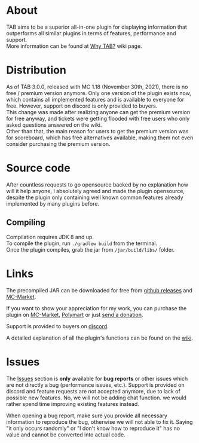 # About
TAB aims to be a superior all-in-one plugin for displaying information that outperforms all 
similar plugins in terms of features, performance and support.  
More information can be found at [Why TAB?](https://github.com/NEZNAMY/TAB/wiki/Why-TAB%3F) wiki page.

# Distribution
As of TAB 3.0.0, released with MC 1.18 (November 30th, 2021), there is no free / premium
version anymore. Only one version of the plugin exists now, which contains all implemented features
and is available to everyone for free. However, support on discord is only provided to buyers.  
This change was made after realizing anyone can get the premium version for free anyway, and 
tickets were getting flooded with free users who only asked questions answered on the wiki.  
Other than that, the main reason for users to get the premium version was for scoreboard, which has free
alternatives available, making them not even consider purchasing the premium version.

# Source code
After countless requests to go opensource backed by no explanation how will it help anyone, 
I absolutely agreed and made the plugin opensource, despite the plugin only containing well known
common features already implemented by many plugins before.

## Compiling
Compilation requires JDK 8 and up.  
To compile the plugin, run `./gradlew build` from the terminal.  
Once the plugin compiles, grab the jar from `/jar/build/libs/` folder.

# Links
The precompiled JAR can be downloaded for free from 
[github releases](https://github.com/NEZNAMY/TAB/releases)
and [MC-Market](https://www.mc-market.org/resources/20631/).  
  
If you want to show your appreciation for my work, you can purchase the plugin on 
[MC-Market](https://www.mc-market.org/resources/14009/),
[Polymart](https://polymart.org/resource/484) or just [send a donation](https://paypal.me/neznamy1).
  
Support is provided to buyers on [discord](https://discord.gg/EaSvdk6).  

A detailed explanation of all the plugin's functions can be found on the 
[wiki](https://github.com/NEZNAMY/TAB/wiki).

# Issues
The [Issues](https://github.com/NEZNAMY/TAB/issues) section is **only** available for **bug reports**
or other issues which are not directly a bug (performance issues, etc.).
Support is provided on discord and feature requests are not accepted anymore, due to lack of 
possible new features. No, we will not be adding chat function. 
we would rather spend time improving existing features instead.  
  
When opening a bug report, make sure you provide all necessary information to reproduce the bug,
otherwise we will not able to fix it. Saying "it only occurs randomly" or "I don't know how to reproduce it"
has no value and cannot be converted into actual code.